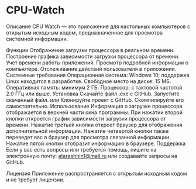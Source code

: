 # CPU-Watch
Описание
CPU Watch — это приложение для настольных компьютеров с открытым исходным кодом, предназначенное для просмотра системной информации.

Функции
Отображение загрузки процессора в реальном времени.
Построение графика зависимости загрузки процессора от времени.
Учет времени работы приложений.
Просмотр подробной информации о компьютере.
Отслеживание действий пользователя в приложении.
Системные требования
Операционная система: Windows 10; поддержка Linux находится в разработке.
Свободное место на диске: 15 МБ.
Оперативная память: минимум 2 ГБ.
Процессор: с тактовой частотой 2.0 ГГц или выше.
Установка
Скачайте файл .exe с GitHub.
Запустите скачанный файл. или
Клонируйте проект с GitHub.
Скомпилируйте его самостоятельно.
Использование
Информация о загрузке процессора отображается в верхней части окна программы.
При нажатии второй кнопки откроется график зависимости загрузки процессора от времени.
Нажатие третьей кнопки откроет браузер для отображения дополнительной информации.
Нажатие четвертой кнопки также переведет вас в браузер для просмотра связанной информации.
Нажатие пятой кнопки отобразит информацию в браузере.
Поддержка
Если у вас есть вопросы или требуется помощь, пишите на электронную почту: atarashnin1@mail.ru или создавайте запросы на GitHub.

Лицензия
Приложение распространяется с открытым исходным кодом и не требует лицензии.
